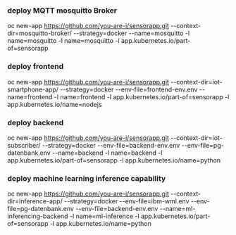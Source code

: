 ### deploy MQTT mosquitto Broker
oc new-app https://github.com/you-are-i/sensorapp.git --context-dir=mosquitto-broker/ --strategy=docker --name=mosquitto -l name=mosquitto -l name=mosquitto -l app.kubernetes.io/part-of=sensorapp


### deploy frontend
oc new-app https://github.com/you-are-i/sensorapp.git --context-dir=iot-smartphone-app/ --strategy=docker --env-file=frontend-env.env --name=frontend -l name=frontend -l app.kubernetes.io/part-of=sensorapp -l app.kubernetes.io/name=nodejs

### deploy backend
oc new-app https://github.com/you-are-i/sensorapp.git --context-dir=iot-subscriber/ --strategy=docker --env-file=backend-env.env --env-file=pg-datenbank.env --name=backend -l name=backend -l app.kubernetes.io/part-of=sensorapp -l app.kubernetes.io/name=python

### deploy machine learning inference capability
oc new-app https://github.com/you-are-i/sensorapp.git --context-dir=inference-app/ --strategy=docker --env-file=ibm-wml.env --env-file=pg-datenbank.env --env-file=backend-env.env --name=ml-inferencing-backend -l name=ml-inference -l app.kubernetes.io/part-of=sensorapp -l app.kubernetes.io/name=python